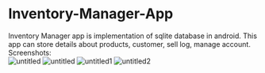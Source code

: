 # Inventory-Manager-App
Inventory Manager app is implementation of sqlite database in android. This app can store details about products, customer, sell log, manage account.
<br>Screenshots:<br>
![untitled](https://user-images.githubusercontent.com/25267514/43875356-bc0c177e-9bad-11e8-9b73-679ee0488084.png)
![untitled](https://user-images.githubusercontent.com/25267514/43875603-a97caa5a-9bae-11e8-8b25-adbd23a3b773.png)
![untitled1](https://user-images.githubusercontent.com/25267514/43875725-389d55ae-9baf-11e8-8aa9-a737ea64e2db.png)
![untitled2](https://user-images.githubusercontent.com/25267514/43875726-38d7ad26-9baf-11e8-8687-40f48655c02c.png)
